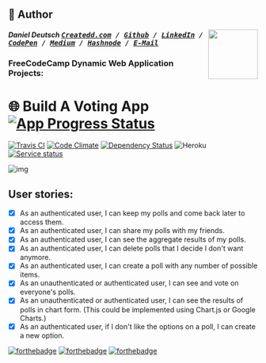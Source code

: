 ## 📝 Author
[<img src="https://avatars1.githubusercontent.com/u/22077628?v=3&u=927102473ec4fcc03ac2f6200740a9faff91fd55&s=400" align="right" height="100">](http://ddcreationstudios.at/)

##### Daniel Deutsch <kbd>[Createdd.com](http://createdd.com/) / [Github](https://www.freecodecamp.com/ddcreationstudios) / [LinkedIn](https://www.linkedin.com/in/daniel-deutsch-b95611127) / [CodePen](http://codepen.io/ddcreationstudios/)  / [Medium](https://medium.com/@ddcreationstudi) / [Hashnode](https://hashnode.com/@DDCreationStudio) / [E-Mail](mailto:dd@createdd.com)</kbd>


### FreeCodeCamp Dynamic Web Application Projects:
# 🌐 Build A Voting App [![App Progress Status](https://img.shields.io/badge/App%20Status-inProgress-0520b7.svg?style=plastic)](https://github.com/DDCreationStudios/votingApp)
[![Travis CI](https://travis-ci.org/DDCreationStudios/votingApp.svg?branch=master)](https://travis-ci.org/DDCreationStudios/votingApp) [![Code Climate](https://codeclimate.com/github/DDCreationStudios/votingApp/badges/gpa.svg)](https://codeclimate.com/github/DDCreationStudios/votingApp) [![Dependency Status](https://gemnasium.com/badges/github.com/DDCreationStudios/votingApp.svg)](https://gemnasium.com/github.com/DDCreationStudios/votingApp)
![Heroku](http://heroku-badge.herokuapp.com/?app=ddcs-votingpoll&style=flat&svg=1) [![Service status](https://assertible.com/apis/3e9881ec-bea9-44c6-893e-0ebba3c40b4c/status?api_token=OzGsx0BXYmaN6dA8)](https://assertible.com/dashboard#/services/3e9881ec-bea9-44c6-893e-0ebba3c40b4c)


![img](http://recordit.co/vzW1lThdU5/gif/notify)

<!--- ![img](./public/img/screenshot.png) -->

<!--- 
## Watch it on Heroku (not yet):
<a href="https://ddcs-votingapp.herokuapp.com/" target="_blank">https://ddcs-votingapp.herokuapp.com/</a>
-->

## User stories:
- [X] As an authenticated user, I can keep my polls and come back later to access them.
- [X] As an authenticated user, I can share my polls with my friends.
- [X] As an authenticated user, I can see the aggregate results of my polls.
- [X] As an authenticated user, I can delete polls that I decide I don't want anymore.
- [X] As an authenticated user, I can create a poll with any number of possible items.
- [X] As an unauthenticated or authenticated user, I can see and vote on everyone's polls.
- [X] As an unauthenticated or authenticated user, I can see the results of polls in chart form. (This could be implemented using Chart.js or Google Charts.)
- [X] As an authenticated user, if I don't like the options on a poll, I can create a new option.

[![forthebadge](http://forthebadge.com/images/badges/built-with-love.svg)](http://forthebadge.com) [![forthebadge](http://forthebadge.com/images/badges/kinda-sfw.svg)](http://forthebadge.com) [![forthebadge](http://forthebadge.com/images/badges/as-seen-on-tv.svg)](http://forthebadge.com)